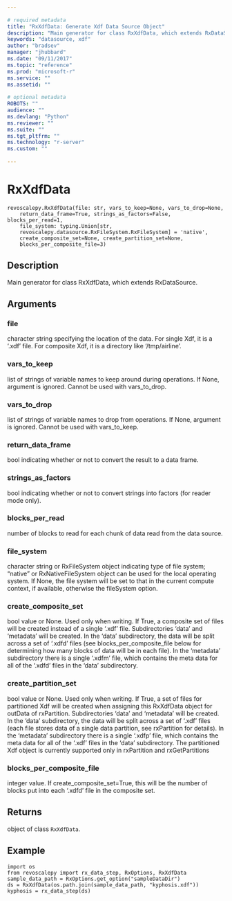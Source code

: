 ```yaml
--- 
 
# required metadata 
title: "RxXdfData: Generate Xdf Data Source Object" 
description: "Main generator for class RxXdfData, which extends RxDataSource." 
keywords: "datasource, xdf" 
author: "bradsev" 
manager: "jhubbard" 
ms.date: "09/11/2017" 
ms.topic: "reference" 
ms.prod: "microsoft-r" 
ms.service: "" 
ms.assetid: "" 
 
# optional metadata 
ROBOTS: "" 
audience: "" 
ms.devlang: "Python" 
ms.reviewer: "" 
ms.suite: "" 
ms.tgt_pltfrm: "" 
ms.technology: "r-server" 
ms.custom: "" 
 
---
```


# RxXdfData


 



```
revoscalepy.RxXdfData(file: str, vars_to_keep=None, vars_to_drop=None,
    return_data_frame=True, strings_as_factors=False, blocks_per_read=1,
    file_system: typing.Union[str,
    revoscalepy.datasource.RxFileSystem.RxFileSystem] = 'native',
    create_composite_set=None, create_partition_set=None,
    blocks_per_composite_file=3)
```





## Description

Main generator for class RxXdfData, which extends RxDataSource.


## Arguments


### file

character string specifying the location of the data. For single
Xdf, it is a ‘.xdf’ file. For composite Xdf, it is a directory like
‘/tmp/airline’.


### vars_to_keep

list of strings of variable names to keep around during
operations. If None, argument is ignored. Cannot be used with vars_to_drop.


### vars_to_drop

list of strings of variable names to drop from
operations. If None, argument is ignored. Cannot be used with vars_to_keep.


### return_data_frame

bool indicating whether or not to convert the
result to a data frame.


### strings_as_factors

bool indicating whether or not to convert
strings into factors (for reader mode only).


### blocks_per_read

number of blocks to read for each chunk of data read
from the data source.


### file_system

character string or RxFileSystem object indicating type
of file system; “native” or RxNativeFileSystem object can be used for the
local operating system. If None, the file system will be set to that in
the current compute context, if available, otherwise the fileSystem option.


### create_composite_set

bool value or None. Used only when writing.
If True, a composite set of files will be created instead of a single ‘.xdf’
file. Subdirectories ‘data’ and ‘metadata’ will be created. In the ‘data’
subdirectory, the data will be split across a set of ‘.xdfd’ files (see
blocks_per_composite_file below for determining how many blocks of data will be
in each file). In the ‘metadata’ subdirectory there is a single ‘.xdfm’ file,
which contains the meta data for all of the ‘.xdfd’ files in the ‘data’
subdirectory.


### create_partition_set

bool value or None. Used only when writing.
If True, a set of files for partitioned Xdf will be created when assigning
this RxXdfData object for outData of rxPartition. Subdirectories ‘data’ and
‘metadata’ will be created. In the ‘data’ subdirectory, the data will be
split across a set of ‘.xdf’ files (each file stores data of a single data
partition, see rxPartition for details). In the ‘metadata’ subdirectory there
is a single ‘.xdfp’ file, which contains the meta data for all of the ‘.xdf’
files in the ‘data’ subdirectory. The partitioned Xdf object is currently
supported only in rxPartition and rxGetPartitions


### blocks_per_composite_file

integer value. If
create_composite_set=True, this will be the number of blocks put into each
‘.xdfd’ file in the composite set.


## Returns

object of class `RxXdfData`.


## Example



```
import os
from revoscalepy import rx_data_step, RxOptions, RxXdfData
sample_data_path = RxOptions.get_option("sampleDataDir")
ds = RxXdfData(os.path.join(sample_data_path, "kyphosis.xdf"))
kyphosis = rx_data_step(ds)
```

